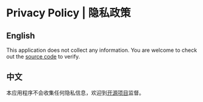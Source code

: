 # Privacy Policy | 隐私政策

## English

This application does not collect any information. You are welcome to check out the [source code](https://github.com/ApolloZhu/AR-Lipstick) to verify.

## 中文

本应用程序不会收集任何隐私信息，欢迎到[开源项目](https://github.com/ApolloZhu/AR-Lipstick)监督。
